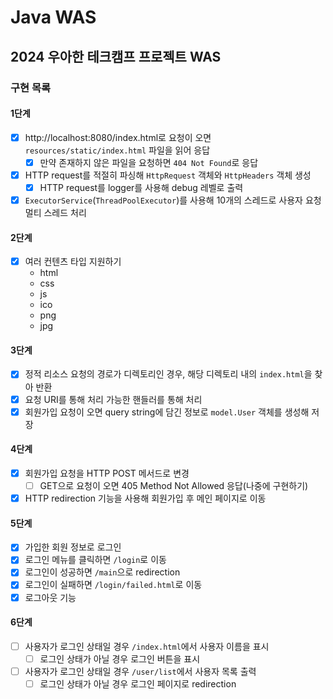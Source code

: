 # Java WAS

## 2024 우아한 테크캠프 프로젝트 WAS

### 구현 목록

#### 1단계

- [x] http://localhost:8080/index.html로 요청이 오면 `resources/static/index.html` 파일을 읽어 응답
    - [x] 만약 존재하지 않은 파일을 요청하면 `404 Not Found`로 응답
- [x] HTTP request를 적절히 파싱해 `HttpRequest` 객체와 `HttpHeaders` 객체 생성
    - [x] HTTP request를 logger를 사용해 debug 레벨로 출력
- [x] `ExecutorService`(`ThreadPoolExecutor`)를 사용해 10개의 스레드로 사용자 요청 멀티 스레드 처리

#### 2단계

- [x] 여러 컨텐츠 타입 지원하기
    - html
    - css
    - js
    - ico
    - png
    - jpg

#### 3단계

- [x] 정적 리소스 요청의 경로가 디렉토리인 경우, 해당 디렉토리 내의 `index.html`을 찾아 반환
- [x] 요청 URI를 통해 처리 가능한 핸들러를 통해 처리
- [x] 회원가입 요청이 오면 query string에 담긴 정보로 `model.User` 객체를 생성해 저장

#### 4단계

- [x] 회원가입 요청을 HTTP POST 메서드로 변경
    - [ ] GET으로 요청이 오면 405 Method Not Allowed 응답(나중에 구현하기)
- [x] HTTP redirection 기능을 사용해 회원가입 후 메인 페이지로 이동

#### 5단계

- [x] 가입한 회원 정보로 로그인
- [x] 로그인 메뉴를 클릭하면 `/login`로 이동
- [x] 로그인이 성공하면 `/main`으로 redirection
- [x] 로그인이 실패하면 `/login/failed.html`로 이동
- [x] 로그아웃 기능

#### 6단계

- [ ] 사용자가 로그인 상태일 경우 `/index.html`에서 사용자 이름을 표시
    - [ ] 로그인 상태가 아닐 경우 로그인 버튼을 표시
- [ ] 사용자가 로그인 상태일 경우 `/user/list`에서 사용자 목록 출력
    - [ ] 로그인 상태가 아닐 경우 로그인 페이지로 redirection 
